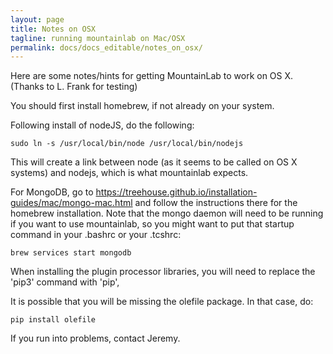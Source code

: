 ```yaml
---
layout: page
title: Notes on OSX
tagline: running mountainlab on Mac/OSX
permalink: docs/docs_editable/notes_on_osx/
---
```


Here are some notes/hints for getting MountainLab to work on OS X. (Thanks to L. Frank for testing)

You should first install homebrew, if not already on your system. 

Following install of nodeJS, do the following:

```
sudo ln -s /usr/local/bin/node /usr/local/bin/nodejs
```

This will create a link between node (as it seems to be called on OS X systems) and nodejs, which is what mountainlab expects.

For MongoDB, go to https://treehouse.github.io/installation-guides/mac/mongo-mac.html
and follow the instructions there for the homebrew installation.
Note that the mongo daemon will need to be running if you want to use mountainlab, so you might want to put that startup command in your .bashrc or
your .tcshrc:

```
brew services start mongodb
```

When installing the plugin processor libraries, you will need to replace the 'pip3' command with 'pip',

It is possible that you will be missing the olefile package. In that case, do:

```
pip install olefile
```

If you run into problems, contact Jeremy.
